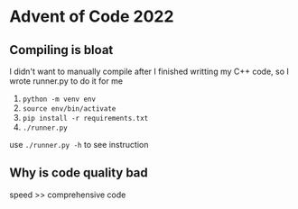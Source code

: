 # Advent of Code 2022

## Compiling is bloat
I didn't want to manually compile after I finished writting my C++ code, so I
wrote runner.py to do it for me

1. ```python -m venv env```
2. ```source env/bin/activate```
3. ```pip install -r requirements.txt```
4. ```./runner.py```

use ```./runner.py -h``` to see instruction

## Why is code quality bad
speed >> comprehensive code
